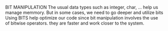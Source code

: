 BIT MANIPULATION
The usual data types such as integer, char, ... help us manage memmory.
But in some cases, we need to go deeper and utilize bits
Using BITS help optimize our code since bit manipulation involves the use of bitwise operators.
they are faster and work closer to the system.
